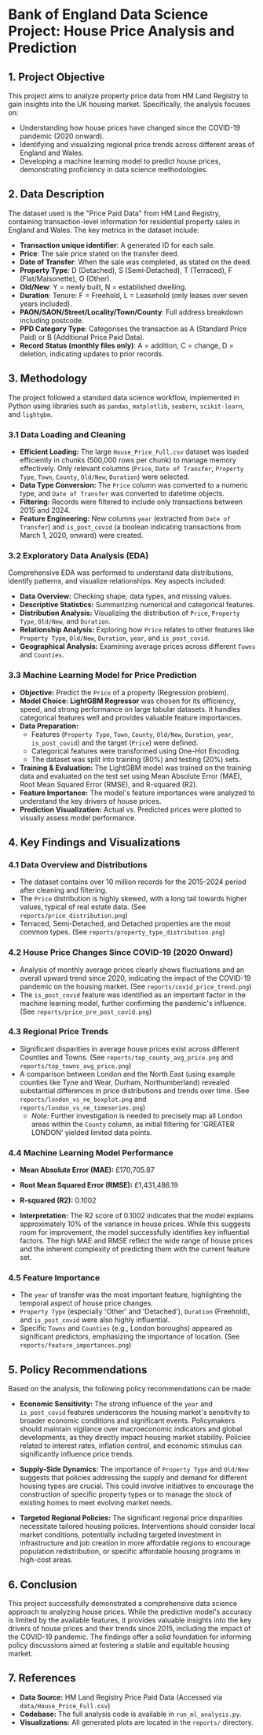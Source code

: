# Bank of England Data Science Project: House Price Analysis and Prediction

## 1. Project Objective

This project aims to analyze property price data from HM Land Registry to gain insights into the UK housing market. Specifically, the analysis focuses on:

*   Understanding how house prices have changed since the COVID-19 pandemic (2020 onward).
*   Identifying and visualizing regional price trends across different areas of England and Wales.
*   Developing a machine learning model to predict house prices, demonstrating proficiency in data science methodologies.

## 2. Data Description

The dataset used is the "Price Paid Data" from HM Land Registry, containing transaction-level information for residential property sales in England and Wales. The key metrics in the dataset include:

*   **Transaction unique identifier**: A generated ID for each sale.
*   **Price**: The sale price stated on the transfer deed.
*   **Date of Transfer**: When the sale was completed, as stated on the deed.
*   **Property Type**: D (Detached), S (Semi‑Detached), T (Terraced), F (Flat/Maisonette), O (Other).
*   **Old/New**: Y = newly built, N = established dwelling.
*   **Duration**: Tenure: F = Freehold, L = Leasehold (only leases over seven years included).
*   **PAON/SAON/Street/Locality/Town/County**: Full address breakdown including postcode.
*   **PPD Category Type**: Categorises the transaction as A (Standard Price Paid) or B (Additional Price Paid Data).
*   **Record Status (monthly files only)**: A = addition, C = change, D = deletion, indicating updates to prior records.

## 3. Methodology

The project followed a standard data science workflow, implemented in Python using libraries such as `pandas`, `matplotlib`, `seaborn`, `scikit-learn`, and `lightgbm`.

### 3.1 Data Loading and Cleaning

*   **Efficient Loading:** The large `House_Price_Full.csv` dataset was loaded efficiently in chunks (500,000 rows per chunk) to manage memory effectively. Only relevant columns (`Price`, `Date of Transfer`, `Property Type`, `Town`, `County`, `Old/New`, `Duration`) were selected.
*   **Data Type Conversion:** The `Price` column was converted to a numeric type, and `Date of Transfer` was converted to datetime objects.
*   **Filtering:** Records were filtered to include only transactions between 2015 and 2024.
*   **Feature Engineering:** New columns `year` (extracted from `Date of Transfer`) and `is_post_covid` (a boolean indicating transactions from March 1, 2020, onward) were created.

### 3.2 Exploratory Data Analysis (EDA)

Comprehensive EDA was performed to understand data distributions, identify patterns, and visualize relationships. Key aspects included:

*   **Data Overview:** Checking shape, data types, and missing values.
*   **Descriptive Statistics:** Summarizing numerical and categorical features.
*   **Distribution Analysis:** Visualizing the distribution of `Price`, `Property Type`, `Old/New`, and `Duration`.
*   **Relationship Analysis:** Exploring how `Price` relates to other features like `Property Type`, `Old/New`, `Duration`, `year`, and `is_post_covid`.
*   **Geographical Analysis:** Examining average prices across different `Towns` and `Counties`.

### 3.3 Machine Learning Model for Price Prediction

*   **Objective:** Predict the `Price` of a property (Regression problem).
*   **Model Choice:** **LightGBM Regressor** was chosen for its efficiency, speed, and strong performance on large tabular datasets. It handles categorical features well and provides valuable feature importances.
*   **Data Preparation:**
    *   Features (`Property Type`, `Town`, `County`, `Old/New`, `Duration`, `year`, `is_post_covid`) and the target (`Price`) were defined.
    *   Categorical features were transformed using One-Hot Encoding.
    *   The dataset was split into training (80%) and testing (20%) sets.
*   **Training & Evaluation:** The LightGBM model was trained on the training data and evaluated on the test set using Mean Absolute Error (MAE), Root Mean Squared Error (RMSE), and R-squared (R2).
*   **Feature Importance:** The model's feature importances were analyzed to understand the key drivers of house prices.
*   **Prediction Visualization:** Actual vs. Predicted prices were plotted to visually assess model performance.

## 4. Key Findings and Visualizations

### 4.1 Data Overview and Distributions

*   The dataset contains over 10 million records for the 2015-2024 period after cleaning and filtering.
*   The `Price` distribution is highly skewed, with a long tail towards higher values, typical of real estate data. (See `reports/price_distribution.png`)
*   Terraced, Semi-Detached, and Detached properties are the most common types. (See `reports/property_type_distribution.png`)

### 4.2 House Price Changes Since COVID-19 (2020 Onward)

*   Analysis of monthly average prices clearly shows fluctuations and an overall upward trend since 2020, indicating the impact of the COVID-19 pandemic on the housing market. (See `reports/covid_price_trend.png`)
*   The `is_post_covid` feature was identified as an important factor in the machine learning model, further confirming the pandemic's influence. (See `reports/price_pre_post_covid.png`)

### 4.3 Regional Price Trends

*   Significant disparities in average house prices exist across different Counties and Towns. (See `reports/top_county_avg_price.png` and `reports/top_towns_avg_price.png`)
*   A comparison between London and the North East (using example counties like Tyne and Wear, Durham, Northumberland) revealed substantial differences in price distributions and trends over time. (See `reports/london_vs_ne_boxplot.png` and `reports/london_vs_ne_timeseries.png`)
    *   *Note:* Further investigation is needed to precisely map all London areas within the `County` column, as initial filtering for 'GREATER LONDON' yielded limited data points.

### 4.4 Machine Learning Model Performance

*   **Mean Absolute Error (MAE):** £170,705.87
*   **Root Mean Squared Error (RMSE):** £1,431,486.19
*   **R-squared (R2):** 0.1002

*   **Interpretation:** The R2 score of 0.1002 indicates that the model explains approximately 10% of the variance in house prices. While this suggests room for improvement, the model successfully identifies key influential factors. The high MAE and RMSE reflect the wide range of house prices and the inherent complexity of predicting them with the current feature set.

### 4.5 Feature Importance

*   The `year` of transfer was the most important feature, highlighting the temporal aspect of house price changes.
*   `Property Type` (especially 'Other' and 'Detached'), `Duration` (Freehold), and `is_post_covid` were also highly influential.
*   Specific `Towns` and `Counties` (e.g., London boroughs) appeared as significant predictors, emphasizing the importance of location. (See `reports/feature_importances.png`)

## 5. Policy Recommendations

Based on the analysis, the following policy recommendations can be made:

*   **Economic Sensitivity:** The strong influence of the `year` and `is_post_covid` features underscores the housing market's sensitivity to broader economic conditions and significant events. Policymakers should maintain vigilance over macroeconomic indicators and global developments, as they directly impact housing market stability. Policies related to interest rates, inflation control, and economic stimulus can significantly influence price trends.

*   **Supply-Side Dynamics:** The importance of `Property Type` and `Old/New` suggests that policies addressing the supply and demand for different housing types are crucial. This could involve initiatives to encourage the construction of specific property types or to manage the stock of existing homes to meet evolving market needs.

*   **Targeted Regional Policies:** The significant regional price disparities necessitate tailored housing policies. Interventions should consider local market conditions, potentially including targeted investment in infrastructure and job creation in more affordable regions to encourage population redistribution, or specific affordable housing programs in high-cost areas.

## 6. Conclusion

This project successfully demonstrated a comprehensive data science approach to analyzing house prices. While the predictive model's accuracy is limited by the available features, it provides valuable insights into the key drivers of house prices and their trends since 2015, including the impact of the COVID-19 pandemic. The findings offer a solid foundation for informing policy discussions aimed at fostering a stable and equitable housing market.

## 7. References

*   **Data Source:** HM Land Registry Price Paid Data (Accessed via `data/House_Price_Full.csv`)
*   **Codebase:** The full analysis code is available in `run_ml_analysis.py`.
*   **Visualizations:** All generated plots are located in the `reports/` directory.

